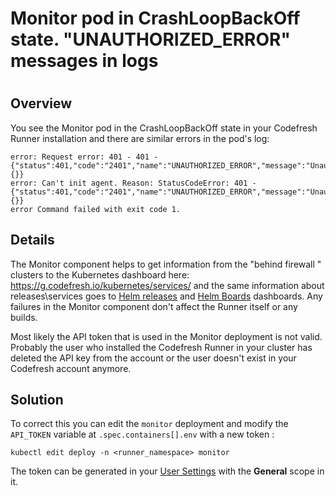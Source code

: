 # Monitor pod in CrashLoopBackOff state. "UNAUTHORIZED_ERROR" messages in logs

#

## Overview

You see the Monitor pod in the CrashLoopBackOff state in your Codefresh Runner
installation and there are similar errors in the pod's log:

    
    
    error: Request error: 401 - 401 - {"status":401,"code":"2401","name":"UNAUTHORIZED_ERROR","message":"Unauthorized","context":{}}  
    error: Can't init agent. Reason: StatusCodeError: 401 - {"status":401,"code":"2401","name":"UNAUTHORIZED_ERROR","message":"Unauthorized","context":{}}  
    error Command failed with exit code 1.

## Details

The Monitor component helps to get information from the "behind firewall "
clusters to the Kubernetes dashboard here:
<https://g.codefresh.io/kubernetes/services/> and the same information about
releases\services goes to [Helm
releases](https://g.codefresh.io/helm/releases/releasesNew/) and [Helm
Boards](https://g.codefresh.io/helm/helm-kanban/) dashboards. Any failures in
the Monitor component don't affect the Runner itself or any builds.

Most likely the API token that is used in the Monitor deployment is not valid.
Probably the user who installed the Codefresh Runner in your cluster has
deleted the API key from the account or the user doesn't exist in your
Codefresh account anymore.

##

## Solution

To correct this you can edit the `monitor` deployment and modify the
`API_TOKEN` variable at `.spec.containers[].env` with a new token :

    
    
    kubectl edit deploy -n <runner_namespace> monitor

The token can be generated in your [User
Settings](https://g.codefresh.io/user/settings%C2%A0) with the **General**
scope in it.


